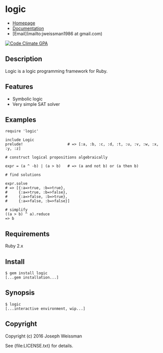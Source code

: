 # logic

* [Homepage](https://rubygems.org/gems/logic)
* [Documentation](http://rubydoc.info/gems/logic/frames)
* [Email](mailto:jweissman1986 at gmail.com)

[![Code Climate GPA](https://codeclimate.com/github//logic/badges/gpa.svg)](https://codeclimate.com/github//logic)

## Description

Logic is a logic programming framework for Ruby.

## Features

* Symbolic logic
* Very simple SAT solver

## Examples

    require 'logic'

    include Logic
    prelude!                    # => [:a, :b, :c, :d, :t, :u, :v, :w, :x, :y, :z]

    # construct logical propositions algebraically

    expr = (a ^ -b) | (a > b)   # => (a and not b) or (a then b)

    # find solutions

    expr.solve
    # => [{:a=>true, :b=>true},
    #     {:a=>true, :b=>false},
    #     {:a=>false, :b=>true},
    #     {:a=>false, :b=>false}]

    # simplify
    ((a > b) ^ a).reduce
    => b

## Requirements

  Ruby 2.x

## Install

    $ gem install logic
    [...gem installation...]

## Synopsis

    $ logic
    [...interactive environment, wip...]

## Copyright

Copyright (c) 2016 Joseph Weissman

See {file:LICENSE.txt} for details.
